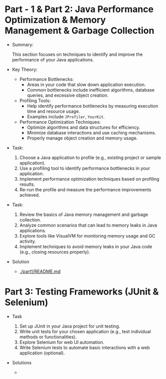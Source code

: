 # Part - 1 & Part 2: Java Performance Optimization & Memory Management & Garbage Collection
- Summary:

    This section focuses on techniques to identify and improve the performance of your
    Java applications.

- Key Theory:
    - Performance Bottlenecks:
        - Areas in your code that slow down application execution.
        - Common bottlenecks include inefficient algorithms, database queries, and
        excessive object creation.
    - Profiling Tools:
        - Help identify performance bottlenecks by measuring execution time and
        resource usage.
        - Examples include `JProfiler`, `YourKit`.
    - Performance Optimization Techniques:
        - Optimize algorithms and data structures for efficiency.
        - Minimize database interactions and use caching mechanisms.
        - Properly manage object creation and memory usage.
- Task:
    1. Choose a Java application to profile (e.g., existing project or sample application).
    2. Use a profiling tool to identify performance bottlenecks in your application.
    3. Implement performance optimization techniques based on profiling results.
    4. Re-run the profile and measure the performance improvements achieved.
- Task:
    1. Review the basics of Java memory management and garbage collection.
    2. Analyze common scenarios that can lead to memory leaks in Java applications.
    3. Explore tools like VisualVM for monitoring memory usage and GC activity.
    4. Implement techniques to avoid memory leaks in your Java code (e.g., closing
    resources properly).
    
- Solution
    - [./part1/README.md](./part1/README.md)


# Part 3: Testing Frameworks (JUnit & Selenium)
- Task
    1. Set up JUnit in your Java project for unit testing.
    2. Write unit tests for your chosen application (e.g., test individual methods or
    functionalities).
    3. Explore Selenium for web UI automation.
    4. Write Selenium tests to automate basic interactions with a web application
    (optional).

- Solutions
    - []()
